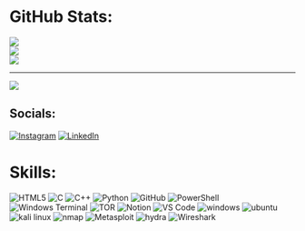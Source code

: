 # GitHub Stats:
![](https://github-readme-stats.vercel.app/api?username=hiramonibrahma&theme=maroongold&hide_border=false&include_all_commits=false&count_private=false)<br/>
![](https://nirzak-streak-stats.vercel.app/?user=hiramonibrahma&theme=maroongold&hide_border=false)<br/>
![](https://github-readme-stats.vercel.app/api/top-langs/?username=hiramonibrahma&theme=maroongold&hide_border=false&include_all_commits=false&count_private=false&layout=compact)

---
[![](https://visitcount.itsvg.in/api?id=hiramonibrahma&icon=0&color=3)](https://visitcount.itsvg.in)


## Socials:
[![Instagram](https://img.shields.io/badge/Instagram-%23E4405F.svg?logo=Instagram&logoColor=white)](https://instagram.com/the_kb_network) 
[![LinkedIn](https://img.shields.io/badge/LinkedIn-%230077B5.svg?logo=linkedin&logoColor=white)](https://linkedin.com/in/Hiramoni_Brahma) 


# Skills:
![HTML5](https://camo.githubusercontent.com/3cf0017315ef41cf3d650223f909acfab12a9b4f24d479c8f42334f67d3580e3/68747470733a2f2f696d672e736869656c64732e696f2f62616467652f48544d4c352d3544344236433f7374796c653d706c6173746963266c6f676f3d68746d6c3526636f6c6f723d303030303030) 
![C](https://camo.githubusercontent.com/075b483be79b077823510e3b743547a34b6e8c622f16c97f2ed4804301f4c79b/68747470733a2f2f696d672e736869656c64732e696f2f62616467652f632d2532333030353939432e7376673f7374796c653d706c6173746963266c6f676f3d63266c6f676f436f6c6f723d7768697465)
![C++](https://camo.githubusercontent.com/15e295f1819cba3656c9e0f65819e9a649e18e08a5f422d39756bb7cc350250a/68747470733a2f2f696d672e736869656c64732e696f2f62616467652f632b2b2d2532333030353939432e7376673f7374796c653d706c6173746963266c6f676f3d63253242253242266c6f676f436f6c6f723d7768697465)
![Python](https://camo.githubusercontent.com/3c49e31728bcaae1bf324071195b96048cdf7195f24c5dcc30f58e4b9c4f854c/68747470733a2f2f696d672e736869656c64732e696f2f62616467652f707974686f6e2d3336373041303f7374796c653d706c6173746963266c6f676f3d707974686f6e266c6f676f436f6c6f723d666664643534)
![GitHub](https://img.shields.io/badge/github-%23121011.svg?style=for-the-badge&logo=github&logoColor=white) 
![PowerShell](https://camo.githubusercontent.com/7af5bf3eb2186d6108fb4a9f15c1472dd70031e061878f8aa22d04e03fdda12a/68747470733a2f2f696d672e736869656c64732e696f2f62616467652f506f7765725368656c6c2d2532333533393146452e7376673f7374796c653d706c6173746963266c6f676f3d706f7765727368656c6c266c6f676f436f6c6f723d7768697465) 
![Windows Terminal](https://camo.githubusercontent.com/16389a65f918a8c8722ef08616d9b35fa63dc937fd270cc7a6ac0d83061ea0b3/68747470733a2f2f696d672e736869656c64732e696f2f62616467652f57696e646f77732532305465726d696e616c2d2532333444344434442e7376673f7374796c653d706c6173746963266c6f676f3d77696e646f77732d7465726d696e616c266c6f676f436f6c6f723d7768697465) 
![TOR](https://img.shields.io/badge/tor-%237E4798.svg?style=for-the-badge&logo=tor-project&logoColor=white) 
![Notion](https://camo.githubusercontent.com/511d8f9d835731bff746911e81e359852538c7b97d037c5be9b13df42532a8c3/68747470733a2f2f696d672e736869656c64732e696f2f62616467652f4e6f74696f6e2d2532333030303030302e7376673f7374796c653d706c6173746963266c6f676f3d6e6f74696f6e266c6f676f436f6c6f723d7768697465)
![VS Code](https://camo.githubusercontent.com/76667762b75c3213e366340885eb492ed1d318bea18e12ba5b6f9b9894a27c52/68747470733a2f2f696d672e736869656c64732e696f2f62616467652f56535f436f64652d3030374143433f7374796c653d706c6173746963266c6f676f3d5653636f646526636f6c6f723d626c7565)
![windows](https://camo.githubusercontent.com/c5dcab2e1a1eea3c28e590c22a26cb706fafbf04fa53b3fa0b0dda7576072400/68747470733a2f2f696d672e736869656c64732e696f2f62616467652f57696e646f77732d3030373844363f7374796c653d706c6173746963266c6f676f3d77696e646f7773266c6f676f436f6c6f723d7768697465)
![ubuntu](https://camo.githubusercontent.com/19ed877710bb7ba1697c8b65d42cee03687da43443437f5ded67963ae8ac59d3/68747470733a2f2f696d672e736869656c64732e696f2f62616467652f5562756e74752d4539353432303f7374796c653d706c6173746963266c6f676f3d7562756e7475266c6f676f436f6c6f723d7768697465)
![kali linux](https://camo.githubusercontent.com/ee7d0d909d686fc71d012f9ba583efe6b9a3e22a30d30000a977dd0ed3193fcc/68747470733a2f2f696d672e736869656c64732e696f2f62616467652f4b616c692532304c696e75782d3535374339343f7374796c653d706c6173746963266c6f676f3d6b616c696c696e7578266c6f676f436f6c6f723d7768697465)
![nmap](https://camo.githubusercontent.com/b92bae9d4b9aac810154816b2a1d81c9ef2d7d5b488b37429bf8bba87f9e2797/68747470733a2f2f696d672e736869656c64732e696f2f62616467652f4e6d61702d3436383242343f7374796c653d706c6173746963266c6f676f3d6e6d6170266c6f676f436f6c6f723d7768697465)
![Metasploit](https://camo.githubusercontent.com/e5e35d9ccfe94ad759c5974a9c7d4b40eaecbeb6469e6082da72d005318cac16/68747470733a2f2f696d672e736869656c64732e696f2f62616467652f4d65746173706c6f69742d3030303030303f7374796c653d706c6173746963266c6f676f3d6d65746173706c6f6974266c6f676f436f6c6f723d7768697465)
![hydra](https://camo.githubusercontent.com/ac50a128ffa998758d12d10e2276348fa0f4ee9b13ac988188e7f994343193eb/68747470733a2f2f696d672e736869656c64732e696f2f62616467652f48796472612d3245384235373f7374796c653d706c6173746963266c6f676f3d676e6f6d657465726d696e616c266c6f676f436f6c6f723d7768697465)
![Wireshark](https://camo.githubusercontent.com/a98847505a863c47e5aa4a8d9af52ebbeda25cddb00b46c7fa6373fed0d0bd57/68747470733a2f2f696d672e736869656c64732e696f2f62616467652f57697265736861726b2d3136373941373f7374796c653d706c6173746963266c6f676f3d77697265736861726b266c6f676f436f6c6f723d7768697465)
